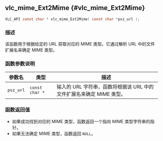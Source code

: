 ## vlc_mime_Ext2Mime {#vlc_mime_Ext2Mime}

```c
VLC_API const char * vlc_mime_Ext2Mime( const char *psz_url );
```

### 描述
该函数用于根据给定的 URL 获取对应的 MIME 类型。它通过解析 URL 中的文件扩展名来确定 MIME 类型。

### 函数参数说明

| 参数名     | 类型        | 描述                                                                 |
|------------|-------------|----------------------------------------------------------------------|
| `psz_url`  | `const char *` | 输入的 URL 字符串，函数将根据该 URL 中的文件扩展名来确定 MIME 类型。 |

### 函数返回值
- 如果成功找到对应的 MIME 类型，函数返回一个指向 MIME 类型字符串的指针。
- 如果无法确定 MIME 类型，函数返回 `NULL`。
